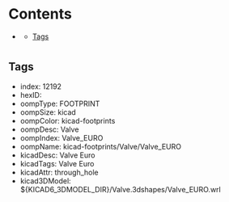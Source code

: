 



Contents
========

* [](#)
	* [Tags](#tags)

# 

## Tags

- index: 12192
- hexID: 
- oompType: FOOTPRINT
- oompSize: kicad
- oompColor: kicad-footprints
- oompDesc: Valve
- oompIndex: Valve_EURO
- oompName: kicad-footprints/Valve/Valve_EURO
- kicadDesc: Valve Euro
- kicadTags: Valve Euro
- kicadAttr: through_hole
- kicad3DModel: ${KICAD6_3DMODEL_DIR}/Valve.3dshapes/Valve_EURO.wrl
